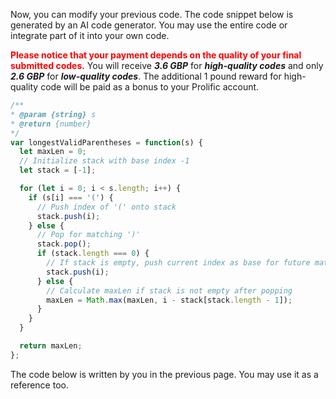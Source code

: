 Now, you can modify your previous code.  The code snippet below is generated by an AI code generator. You may use the entire code or integrate part of it into your own code. 



<span style="color: red;">**Please notice that your payment depends on the quality of your final submitted codes.**</span> You will receive ***3.6 GBP*** for ***high-quality codes*** and only ***2.6 GBP*** for ***low-quality codes***. The additional 1 pound reward for high-quality code will be paid as a bonus to your Prolific account.  

```javascript
/**
* @param {string} s
* @return {number}
*/
var longestValidParentheses = function(s) {
  let maxLen = 0;
  // Initialize stack with base index -1
  let stack = [-1];

  for (let i = 0; i < s.length; i++) {
    if (s[i] === '(') {
      // Push index of '(' onto stack
      stack.push(i);
    } else {
      // Pop for matching ')'
      stack.pop();
      if (stack.length === 0) {
        // If stack is empty, push current index as base for future matches
        stack.push(i);
      } else {
        // Calculate maxLen if stack is not empty after popping
        maxLen = Math.max(maxLen, i - stack[stack.length - 1]);
      }
    }
  }

  return maxLen;
};
```

The code below is written by you in the previous page. You may use it as a reference too. 